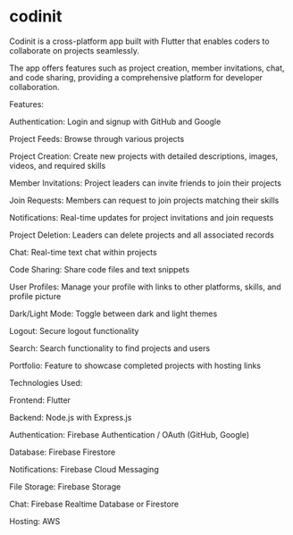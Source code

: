 # codinit
Codinit is a cross-platform app built with Flutter that enables coders to collaborate on projects seamlessly. 

The app offers features such as project creation, member invitations, chat, and code sharing, providing a comprehensive platform for developer collaboration.

Features:
  
  Authentication: Login and signup with GitHub and Google
  
  Project Feeds: Browse through various projects
  
  Project Creation: Create new projects with detailed descriptions, images, videos, and required skills
  
  Member Invitations: Project leaders can invite friends to join their projects
  
  Join Requests: Members can request to join projects matching their skills
  
  Notifications: Real-time updates for project invitations and join requests
  
  Project Deletion: Leaders can delete projects and all associated records
  
  Chat: Real-time text chat within projects
  
  Code Sharing: Share code files and text snippets
  
  User Profiles: Manage your profile with links to other platforms, skills, and profile picture
  
  Dark/Light Mode: Toggle between dark and light themes
  
  Logout: Secure logout functionality
  
  Search: Search functionality to find projects and users
  
  Portfolio: Feature to showcase completed projects with hosting links
  
Technologies Used:
  
  Frontend: Flutter
  
  Backend: Node.js with Express.js
  
  Authentication: Firebase Authentication / OAuth (GitHub, Google)
  
  Database: Firebase Firestore
  
  Notifications: Firebase Cloud Messaging
  
  File Storage: Firebase Storage
  
  Chat: Firebase Realtime Database or Firestore
  
  Hosting: AWS
